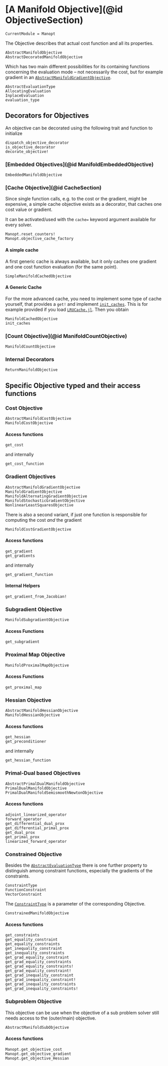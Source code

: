 # [A Manifold Objective](@id ObjectiveSection)

```@meta
CurrentModule = Manopt
```

The Objective describes that actual cost function and all its properties.

```@docs
AbstractManifoldObjective
AbstractDecoratedManifoldObjective
```

Which has two main different possibilities for its containing functions concerning the evaluation mode – not necessarily the cost, but for example gradient in an [`AbstractManifoldGradientObjective`](@ref).

```@docs
AbstractEvaluationType
AllocatingEvaluation
InplaceEvaluation
evaluation_type
```


## Decorators for Objectives

An objective can be decorated using the following trait and function to initialize

```@docs
dispatch_objective_decorator
is_objective_decorator
decorate_objective!
```

### [Embedded Objectives](@id ManifoldEmbeddedObjective)

```@docs
EmbeddedManifoldObjective
```

### [Cache Objective](@id CacheSection)

Since single function calls, e.g. to the cost or the gradient, might be expensive,
a simple cache objective exists as a decorator, that caches one cost value or gradient.

It can be activated/used with the `cache=` keyword argument available for every solver.

```@docs
Manopt.reset_counters!
Manopt.objective_cache_factory
```

#### A simple cache

A first generic cache is always available, but it only caches one gradient and one cost function evaluation (for the same point).

```@docs
SimpleManifoldCachedObjective
```

#### A Generic Cache

For the more advanced cache, you need to implement some type of cache yourself, that provides a `get!`
and implement [`init_caches`](@ref).
This is for example provided if you load [`LRUCache.jl`](https://github.com/JuliaCollections/LRUCache.jl). Then you obtain

```@docs
ManifoldCachedObjective
init_caches
```

### [Count Objective](@id ManifoldCountObjective)

```@docs
ManifoldCountObjective
```

### Internal Decorators

```@docs
ReturnManifoldObjective
```

## Specific Objective typed and their access functions

### Cost Objective

```@docs
AbstractManifoldCostObjective
ManifoldCostObjective
```

#### Access functions

```@docs
get_cost
```

and internally

```@docs
get_cost_function
```

### Gradient Objectives

```@docs
AbstractManifoldGradientObjective
ManifoldGradientObjective
ManifoldAlternatingGradientObjective
ManifoldStochasticGradientObjective
NonlinearLeastSquaresObjective
```

There is also a second variant, if just one function is responsible for computing the cost _and_ the gradient

```@docs
ManifoldCostGradientObjective
```

#### Access functions

```@docs
get_gradient
get_gradients
```

and internally

```@docs
get_gradient_function
```

#### Internal Helpers

```@docs
get_gradient_from_Jacobian!
```

### Subgradient Objective

```@docs
ManifoldSubgradientObjective
```

#### Access Functions

```@docs
get_subgradient
```

### Proximal Map Objective

```@docs
ManifoldProximalMapObjective
```

#### Access Functions

```@docs
get_proximal_map
```

### Hessian Objective

```@docs
AbstractManifoldHessianObjective
ManifoldHessianObjective
```

#### Access functions

```@docs
get_hessian
get_preconditioner
```

and internally

```@docs
get_hessian_function
```

### Primal-Dual based Objectives

```@docs
AbstractPrimalDualManifoldObjective
PrimalDualManifoldObjective
PrimalDualManifoldSemismoothNewtonObjective
```

#### Access functions

```@docs
adjoint_linearized_operator
forward_operator
get_differential_dual_prox
get_differential_primal_prox
get_dual_prox
get_primal_prox
linearized_forward_operator
```

### Constrained Objective

Besides the [`AbstractEvaluationType`](@ref) there is one further property to
distinguish among constraint functions, especially the gradients of the constraints.

```@docs
ConstraintType
FunctionConstraint
VectorConstraint
```

The [`ConstraintType`](@ref) is a parameter of the corresponding Objective.

```@docs
ConstrainedManifoldObjective
```

#### Access functions

```@docs
get_constraints
get_equality_constraint
get_equality_constraints
get_inequality_constraint
get_inequality_constraints
get_grad_equality_constraint
get_grad_equality_constraints
get_grad_equality_constraints!
get_grad_equality_constraint!
get_grad_inequality_constraint
get_grad_inequality_constraint!
get_grad_inequality_constraints
get_grad_inequality_constraints!
```

### Subproblem Objective

This objective can be use when the objective of a sub problem
solver still needs access to the (outer/main) objective.

```@docs
AbstractManifoldSubObjective
```

#### Access functions

```@docs
Manopt.get_objective_cost
Manopt.get_objective_gradient
Manopt.get_objective_Hessian
```